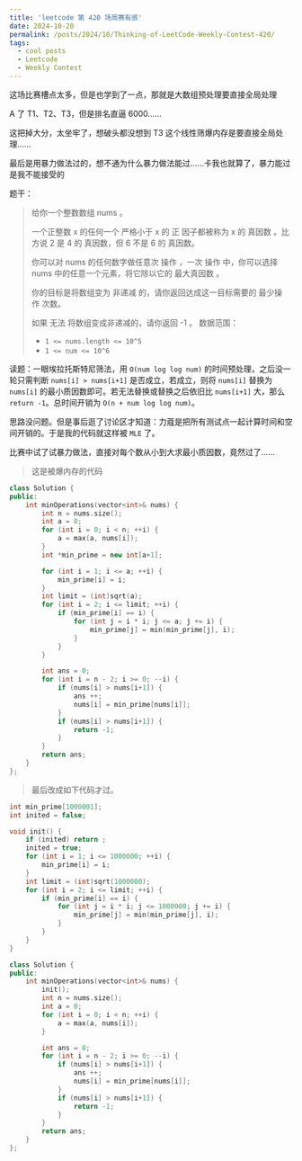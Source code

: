 ```yaml
---
title: 'leetcode 第 420 场周赛有感'
date: 2024-10-20
permalink: /posts/2024/10/Thinking-of-LeetCode-Weekly-Contest-420/
tags:
  - cool posts
  - Leetcode
  - Weekly Contest
---
```


这场比赛槽点太多，但是也学到了一点，那就是大数组预处理要直接全局处理

A 了 T1、T2、T3，但是排名直逼 6000......

这把掉大分，太坐牢了，想破头都没想到 T3 这个线性筛爆内存是要直接全局处理......

最后是用暴力做法过的，想不通为什么暴力做法能过......卡我也就算了，暴力能过是我不能接受的

题干：

> 给你一个整数数组 nums 。
>
> 一个正整数 x 的任何一个 严格小于 x 的 正 因子都被称为 x 的 真因数 。比方说 2 是 4 的 真因数，但 6 不是 6 的 真因数。
>
> 你可以对 nums 的任何数字做任意次 操作 ，一次 操作 中，你可以选择 nums 中的任意一个元素，将它除以它的 最大真因数 。
>
> 你的目标是将数组变为 非递减 的，请你返回达成这一目标需要的 最少操作 次数。
>
> 如果 无法 将数组变成非递减的，请你返回 -1 。
> 数据范围：
> - `1 <= nums.length <= 10^5`
> - `1 <= num <= 10^6`

读题：一眼埃拉托斯特尼筛法，用 `O(num log log num)` 的时间预处理，之后没一轮只需判断 `nums[i] > nums[i+1]` 是否成立，若成立，则将 `nums[i]` 替换为 `nums[i]` 的最小质因数即可。若无法替换或替换之后依旧比 `nums[i+1]` 大，那么 `return -1`。总时间开销为 `O(n + num log log num)`。

思路没问题。但是事后逛了讨论区才知道：力蔻是把所有测试点一起计算时间和空间开销的。于是我的代码就这样被 `MLE` 了。

比赛中试了试暴力做法，直接对每个数从小到大求最小质因数，竟然过了......


> 这是被爆内存的代码

```c++
class Solution {
public:
    int minOperations(vector<int>& nums) {
        int n = nums.size();
        int a = 0;
        for (int i = 0; i < n; ++i) {
            a = max(a, nums[i]);
        }
        int *min_prime = new int[a+1];

        for (int i = 1; i <= a; ++i) {
            min_prime[i] = i;
        }
        int limit = (int)sqrt(a);
        for (int i = 2; i <= limit; ++i) {
            if (min_prime[i] == i) {
                for (int j = i * i; j <= a; j += i) {
                    min_prime[j] = min(min_prime[j], i);
                }
            }
        }

        int ans = 0;
        for (int i = n - 2; i >= 0; --i) {
            if (nums[i] > nums[i+1]) {
                ans ++;
                nums[i] = min_prime[nums[i]];
            }
            if (nums[i] > nums[i+1]) {
                return -1;
            }
        }
        return ans;
    }
};
```

> 最后改成如下代码才过。

```c++
int min_prime[1000001];
int inited = false;

void init() {
    if (inited) return ;
    inited = true;
    for (int i = 1; i <= 1000000; ++i) {
        min_prime[i] = i;
    }
    int limit = (int)sqrt(1000000);
    for (int i = 2; i <= limit; ++i) {
        if (min_prime[i] == i) {
            for (int j = i * i; j <= 1000000; j += i) {
                min_prime[j] = min(min_prime[j], i);
            }
        }
    }
}

class Solution {
public:
    int minOperations(vector<int>& nums) {
        init();
        int n = nums.size();
        int a = 0;
        for (int i = 0; i < n; ++i) {
            a = max(a, nums[i]);
        }

        int ans = 0;
        for (int i = n - 2; i >= 0; --i) {
            if (nums[i] > nums[i+1]) {
                ans ++;
                nums[i] = min_prime[nums[i]];
            }
            if (nums[i] > nums[i+1]) {
                return -1;
            }
        }
        return ans;
    }
};
```